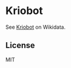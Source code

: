 <!--
SPDX-FileCopyrightText: 2021 Tuomas Siipola
SPDX-License-Identifier: CC0-1.0
-->

# Kriobot

See [Kriobot](https://www.wikidata.org/wiki/User:Kriobot) on Wikidata.

## License

MIT

